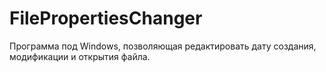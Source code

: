 FilePropertiesChanger
=====================

Программа под Windows, позволяющая редактировать дату создания, модификации и открытия файла.
